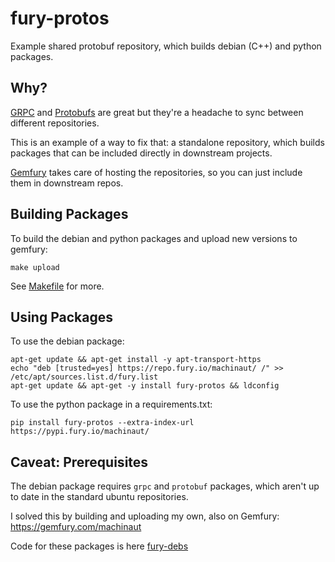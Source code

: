 # fury-protos

Example shared protobuf repository, which builds debian (C++) and python packages.

## Why?

[GRPC](https://grpc.io/) and [Protobufs](https://developers.google.com/protocol-buffers/)
are great but they're a headache to sync between different repositories.

This is an example of a way to fix that: a standalone repository, which
builds packages that can be included directly in downstream projects.

[Gemfury](https://gemfury.com) takes care of hosting the repositories,
so you can just include them in downstream repos.

## Building Packages

To build the debian and python packages and upload new versions to gemfury:

    make upload

See [Makefile](Makefile) for more.

## Using Packages

To use the debian package:

    apt-get update && apt-get install -y apt-transport-https
    echo "deb [trusted=yes] https://repo.fury.io/machinaut/ /" >> /etc/apt/sources.list.d/fury.list
    apt-get update && apt-get -y install fury-protos && ldconfig

To use the python package in a requirements.txt:

    pip install fury-protos --extra-index-url https://pypi.fury.io/machinaut/

## Caveat: Prerequisites

The debian package requires `grpc` and `protobuf` packages,
which aren't up to date in the standard ubuntu repositories.

I solved this by building and uploading my own, also on Gemfury:
https://gemfury.com/machinaut

Code for these packages is here [fury-debs](https://github.com/machinaut/fury-debs)
